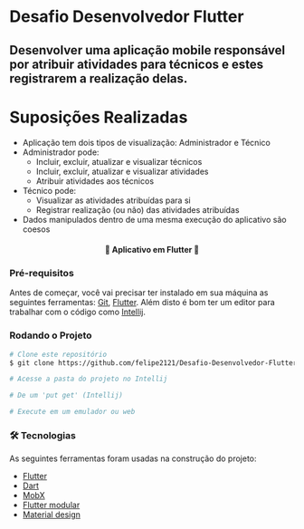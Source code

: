 # Desafio Desenvolvedor Flutter
## Desenvolver uma aplicação mobile responsável por atribuir atividades para técnicos e estes registrarem a realização delas.


Suposições Realizadas
=================
<!--ts-->
* Aplicação tem dois tipos de visualização: Administrador e Técnico
* Administrador pode:
    * Incluir, excluir, atualizar e visualizar técnicos
    * Incluir, excluir, atualizar e visualizar atividades
    * Atribuir atividades aos técnicos
* Técnico pode:
    *  Visualizar as atividades atribuídas para si
    *  Registrar realização (ou não) das atividades atribuídas
* Dados manipulados dentro de uma mesma execução do aplicativo são coesos
<!--te-->

<h4 align="center"> 
	🚧  Aplicativo em Flutter  🚧
</h4>

### Pré-requisitos

Antes de começar, você vai precisar ter instalado em sua máquina as seguintes ferramentas:
[Git](https://git-scm.com), [Flutter](https://flutter.dev/docs/get-started/install).
Além disto é bom ter um editor para trabalhar com o código como [Intellij](https://www.jetbrains.com/idea/download/#section=windows).

### Rodando o Projeto

```bash
# Clone este repositório
$ git clone https://github.com/felipe2121/Desafio-Desenvolvedor-Flutter.git

# Acesse a pasta do projeto no Intellij

# De um 'put get' (Intellij)

# Execute em um emulador ou web
```

### 🛠 Tecnologias

As seguintes ferramentas foram usadas na construção do projeto:

- [Flutter](https://flutter.dev/)
- [Dart](https://dart.dev/)
- [MobX](https://pub.dev/packages/mobx)
- [Flutter modular](https://pub.dev/packages/flutter_modular)
- [Material design](https://material.io/design)
